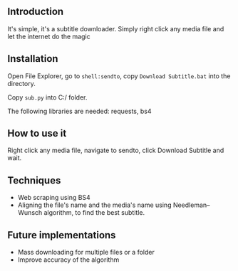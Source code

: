 ## Introduction
It's simple, it's a subtitle downloader. Simply right click any media file and let the internet do the magic
## Installation
Open File Explorer, go to ``shell:sendto``, copy ``Download Subtitle.bat`` into the directory. 

Copy ``sub.py`` into C:/ folder.

The following libraries are needed: requests, bs4

## How to use it
Right click any media file, navigate to sendto, click Download Subtitle and wait.

## Techniques
- Web scraping using BS4
- Aligning the file's name and the media's name using Needleman–Wunsch algorithm, to find the best subtitle.

## Future implementations
- Mass downloading for multiple files or a folder
- Improve accuracy of the algorithm
